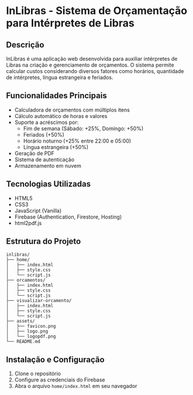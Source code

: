 # InLibras - Sistema de Orçamentação para Intérpretes de Libras

## Descrição
InLibras é uma aplicação web desenvolvida para auxiliar intérpretes de Libras na criação e gerenciamento de orçamentos. O sistema permite calcular custos considerando diversos fatores como horários, quantidade de intérpretes, língua estrangeira e feriados.

## Funcionalidades Principais
- Calculadora de orçamentos com múltiplos itens
- Cálculo automático de horas e valores
- Suporte a acréscimos por:
  - Fim de semana (Sábado: +25%, Domingo: +50%)
  - Feriados (+50%)
  - Horário noturno (+25% entre 22:00 e 05:00)
  - Língua estrangeira (+50%)
- Geração de PDF
- Sistema de autenticação
- Armazenamento em nuvem

## Tecnologias Utilizadas
- HTML5
- CSS3
- JavaScript (Vanilla)
- Firebase (Authentication, Firestore, Hosting)
- html2pdf.js

## Estrutura do Projeto
```
inlibras/
├── home/
│   ├── index.html
│   ├── style.css
│   └── script.js
├── orcamentos/
│   ├── index.html
│   ├── style.css
│   └── script.js
├── visualizar-orcamento/
│   ├── index.html
│   ├── style.css
│   └── script.js
├── assets/
│   ├── favicon.png
│   ├── logo.png
│   └── logopdf.png
└── README.md
```

## Instalação e Configuração
1. Clone o repositório
2. Configure as credenciais do Firebase
3. Abra o arquivo `home/index.html` em seu navegador


